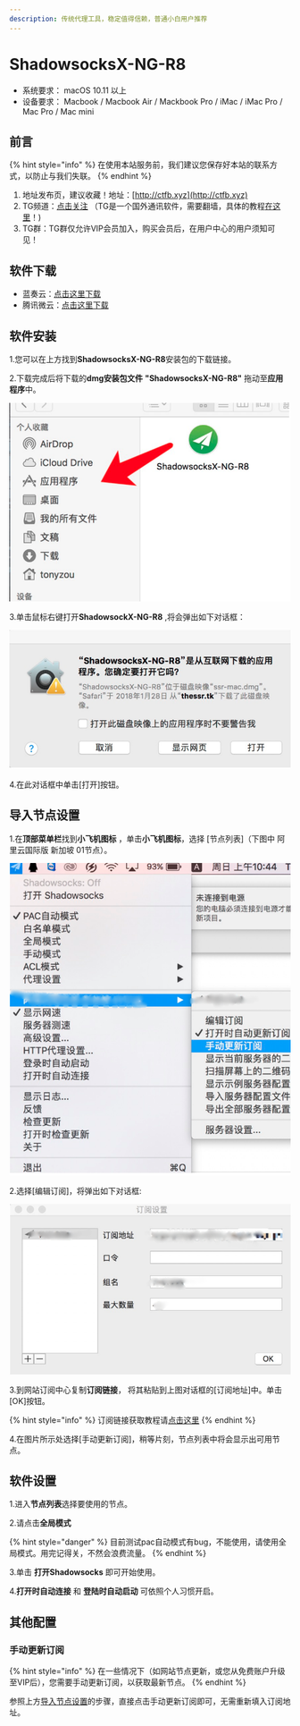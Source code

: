 ```yaml
---
description: 传统代理工具，稳定值得信赖，普通小白用户推荐
---
```


# ShadowsocksX-NG-R8

* 系统要求： macOS 10.11 以上
* 设备要求： Macbook / Macbook Air / Mackbook Pro / iMac / iMac Pro / Mac Pro / Mac mini

## 前言

{% hint style="info" %}
在使用本站服务前，我们建议您保存好本站的联系方式，以防止与我们失联。
{% endhint %}

1. 地址发布页，建议收藏！地址：[http://ctfb.xyz](http://ctfb.xyz)
2. TG频道：[点击关注](https://t.me/cctcloud) （TG是一个国外通讯软件，需要翻墙，具体的教程[在这里](../../advanced/telegram.md)！\)
3. TG群：TG群仅允许VIP会员加入，购买会员后，在用户中心的用户须知可见！

## 软件下载

* 蓝奏云：[点击这里下载](https://www.lanzous.com/i4czc6j)
* 腾讯微云：[点击这里下载](https://share.weiyun.com/5MfX2ca)

## 软件安装

1.您可以在上方找到**ShadowsocksX-NG-R8**安装包的下载链接。

2.下载完成后将下载的**dmg安装包文件** **"ShadowsocksX-NG-R8"** 拖动至**应用程序**中。

![](../../.gitbook/assets/mac-1.png)

3.单击鼠标右键打开**ShadowsockX-NG-R8** ,将会弹出如下对话框：

![](../../.gitbook/assets/mac-2.png)

4.在此对话框中单击\[打开\]按钮。

## 导入节点设置

1.在**顶部菜单栏**找到**小飞机图标** ，单击**小飞机图标**，选择 \[节点列表\]（下图中 阿里云国际版 新加坡 01节点）。

![](../../.gitbook/assets/mac-3.png)

2.选择\[编辑订阅\]，将弹出如下对话框:

![](../../.gitbook/assets/mac-4.png)

3.到网站订阅中心复制**订阅链接**， 将其粘贴到上图对话框的\[订阅地址\]中。单击\[OK\]按钮。

{% hint style="info" %}
订阅链接获取教程请[点击这里](../../panel.md#ding-yue-tuo-guan-lian-jie)
{% endhint %}

4.在图片所示处选择\[手动更新订阅\]，稍等片刻，节点列表中将会显示出可用节点。

## 软件设置

1.进入**节点列表**选择要使用的节点。

2.请点击**全局模式**

{% hint style="danger" %}
目前测试pac自动模式有bug，不能使用，请使用全局模式。用完记得关，不然会浪费流量。
{% endhint %}

3.单击 **打开Shadowsocks** 即可开始使用。

4.**打开时自动连接** 和 **登陆时自动启动** 可依照个人习惯开启。

## 其他配置

### 手动更新订阅

{% hint style="info" %}
在一些情况下（如网站节点更新，或您从免费账户升级至VIP后），您需要手动更新订阅，以获取最新节点。
{% endhint %}

参照上方[导入节点设置](shadowsocksx.md#dao-ru-jie-dian-she-zhi)的步骤，直接点击手动更新订阅即可，无需重新填入订阅地址。


